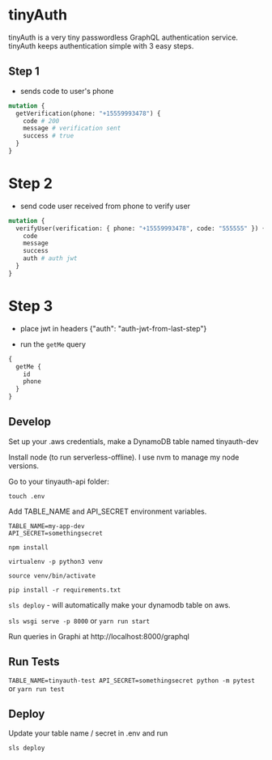# tinyAuth

tinyAuth is a very tiny passwordless GraphQL authentication service. tinyAuth keeps authentication simple with 3 easy steps.

## Step 1

- sends code to user's phone

```graphql
mutation {
  getVerification(phone: "+15559993478") {
    code # 200
    message # verification sent
    success # true
  }
}
```

# Step 2

- send code user received from phone to verify user

```graphql
mutation {
  verifyUser(verification: { phone: "+15559993478", code: "555555" }) {
    code
    message
    success
    auth # auth jwt
  }
}
```

# Step 3

- place jwt in headers {"auth": "auth-jwt-from-last-step"}

- run the `getMe` query

```graphql
{
  getMe {
    id
    phone
  }
}
```

## Develop

Set up your .aws credentials, make a DynamoDB table named tinyauth-dev

Install node (to run serverless-offline). I use nvm to manage my node versions.

Go to your tinyauth-api folder:

`touch .env`

Add TABLE_NAME and API_SECRET environment variables.

```console
TABLE_NAME=my-app-dev
API_SECRET=somethingsecret
```

`npm install`

`virtualenv -p python3 venv`

`source venv/bin/activate`

`pip install -r requirements.txt`

`sls deploy` - will automatically make your dynamodb table on aws.

`sls wsgi serve -p 8000` or `yarn run start`

Run queries in Graphi at http://localhost:8000/graphql

## Run Tests

`TABLE_NAME=tinyauth-test API_SECRET=somethingsecret python -m pytest` or `yarn run test`

## Deploy

Update your table name / secret in .env and run

```console
sls deploy
```
